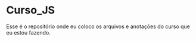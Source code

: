 # Curso_JS
Esse é o repositório onde eu coloco os arquivos e anotações do curso que eu estou fazendo.
